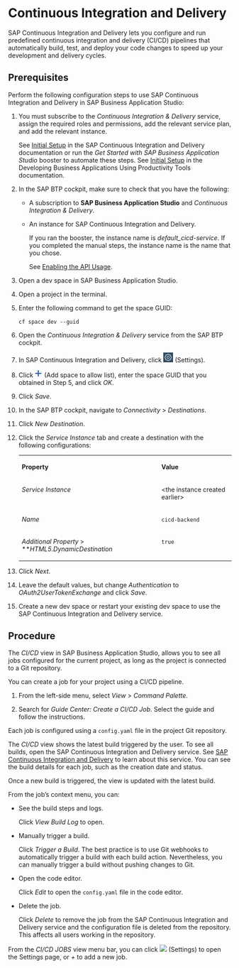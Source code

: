 <!-- loiob357cfe698f3424cb76c7a3070d9a2b3 -->

# Continuous Integration and Delivery

SAP Continuous Integration and Delivery lets you configure and run predefined continuous integration and delivery \(CI/CD\) pipelines that automatically build, test, and deploy your code changes to speed up your development and delivery cycles.



<a name="loiob357cfe698f3424cb76c7a3070d9a2b3__section_ap4_mlz_2xb"/>

## Prerequisites

Perform the following configuration steps to use SAP Continuous Integration and Delivery in SAP Business Application Studio:

1.  You must subscribe to the *Continuous Integration & Delivery* service, assign the required roles and permissions, add the relevant service plan, and add the relevant instance.

    See [Initial Setup](https://help.sap.com/docs/CONTINUOUS_DELIVERY/99c72101f7ee40d0b2deb4df72ba1ad3/719acaf61e4b4bf0a496483155c52570.html?language=en-US) in the SAP Continuous Integration and Delivery documentation or run the *Get Started with SAP Business Application Studio* booster to automate these steps. See [Initial Setup](https://help.sap.com/docs/bas/developing-business-applications-using-productivity-tools/initial-setup) in the Developing Business Applications Using Productivity Tools documentation.

2.  In the SAP BTP cockpit, make sure to check that you have the following:
    -   A subscription to **SAP Business Application Studio** and *Continuous Integration & Delivery*.
    -   An instance for SAP Continuous Integration and Delivery.

        If you ran the booster, the instance name is *default\_cicd-service*. If you completed the manual steps, the instance name is the name that you chose.

        See [Enabling the API Usage](https://help.sap.com/docs/CONTINUOUS_DELIVERY/99c72101f7ee40d0b2deb4df72ba1ad3/1aedc23d3d8a4802b66f4a3bb795030e.html?language=en-US).


3.  Open a dev space in SAP Business Application Studio.
4.  Open a project in the terminal.
5.  Enter the following command to get the space GUID:

    ```
    cf space dev --guid
    ```

6.  Open the *Continuous Integration & Delivery* service from the SAP BTP cockpit.
7.  In SAP Continuous Integration and Delivery, click ![Settings Button](images/settings_cicd_7551c3e.png) \(Settings\).
8.  Click ![Plus Button](images/add_guid_6b91159.png) \(Add space to allow list\), enter the space GUID that you obtained in Step 5, and click *OK*.
9.  Click *Save*.
10. In the SAP BTP cockpit, navigate to *Connectivity* \> *Destinations*.
11. Click *New Destination*.
12. Click the *Service Instance* tab and create a destination with the following configurations:


    <table>
    <tr>
    <th valign="top">

    Property


    
    </th>
    <th valign="top">

    Value


    
    </th>
    </tr>
    <tr>
    <td valign="top">
    
    *Service Instance*


    
    </td>
    <td valign="top">
    
    <the instance created earlier\>


    
    </td>
    </tr>
    <tr>
    <td valign="top">
    
    *Name*


    
    </td>
    <td valign="top">
    
    `cicd-backend`


    
    </td>
    </tr>
    <tr>
    <td valign="top">
    
    *Additional Property* \> ***HTML5.DynamicDestination*


    
    </td>
    <td valign="top">
    
    `true`


    
    </td>
    </tr>
    </table>
    
13. Click *Next*.
14. Leave the default values, but change *Authentication* to *OAuth2UserTokenExchange* and click *Save*.
15. Create a new dev space or restart your existing dev space to use the SAP Continuous Integration and Delivery service.



<a name="loiob357cfe698f3424cb76c7a3070d9a2b3__section_ikz_3lz_2xb"/>

## Procedure

The *CI/CD* view in SAP Business Application Studio, allows you to see all jobs configured for the current project, as long as the project is connected to a Git repository.

You can create a job for your project using a CI/CD pipeline.

1.  From the left-side menu, select *View* \> *Command Palette*.

2.  Search for *Guide Center: Create a CI/CD Job*. Select the guide and follow the instructions.


Each job is configured using a `config.yaml` file in the project Git repository.

The *CI/CD* view shows the latest build triggered by the user. To see all builds, open the SAP Continuous Integration and Delivery service. See [SAP Continuous Integration and Delivery](https://help.sap.com/docs/CONTINUOUS_DELIVERY/99c72101f7ee40d0b2deb4df72ba1ad3/618ca03fdca24e56924cc87cfbb7673a.html?version=Cloud&language=en-US) to learn about this service. You can see the build details for each job, such as the creation date and status.

Once a new build is triggered, the view is updated with the latest build.

From the job’s context menu, you can:

-   See the build steps and logs.

    Click *View Build Log* to open.

-   Manually trigger a build.

    Click *Trigger a Build*. The best practice is to use Git webhooks to automatically trigger a build with each build action. Nevertheless, you can manually trigger a build without pushing changes to Git.

-   Open the code editor.

    Click *Edit* to open the `config.yaml` file in the code editor.

-   Delete the job.

    Click *Delete* to remove the job from the SAP Continuous Integration and Delivery service and the configuration file is deleted from the repository. This affects all users working in the repository.


From the *CI/CD JOBS* view menu bar, you can click ![](images/Settings_8317c84.png) \(Settings\) to open the Settings page, or *\+* to add a new job.

